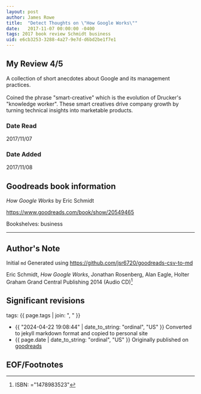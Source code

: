 ```yaml
---
layout: post
author: James Rowe
title:  "Detect Thoughts on \"How Google Works\""
date:   2017-11-07 00:00:00 -0400
tags: 2017 book review Schmidt business
uid: e6cb3253-3288-4a27-9e7d-d6bd2be1f7e1
---
```




## My Review 4/5

A collection of short anecdotes about Google and its management practices.<br/><br/>Coined the phrase "smart-creative" which is the evolution of Drucker's "knowledge worker". These smart creatives drive company growth by turning technical insights into marketable products.<br/>

### Date Read
2017/11/07

### Date Added
2017/11/08

## Goodreads book information

*How Google Works* by Eric Schmidt

https://www.goodreads.com/book/show/20549465

Bookshelves: business

---

## Author's Note

Initial `md` Generated using https://github.com/jsr6720/goodreads-csv-to-md

Eric Schmidt, *How Google Works*, Jonathan Rosenberg, Alan Eagle, Holter Graham Grand Central Publishing 2014 (Audio CD)[^1]

## Significant revisions

tags: {{ page.tags | join: ", " }} <!-- todo move this somewhere -->

- {{ "2024-04-22 19:08:44" | date_to_string: "ordinal", "US" }} Converted to jekyll markdown format and copied to personal site
- {{ page.date | date_to_string: "ordinal", "US" }} Originally published on [goodreads](https://www.goodreads.com)

## EOF/Footnotes

[^1]: ISBN: ="1478983523"